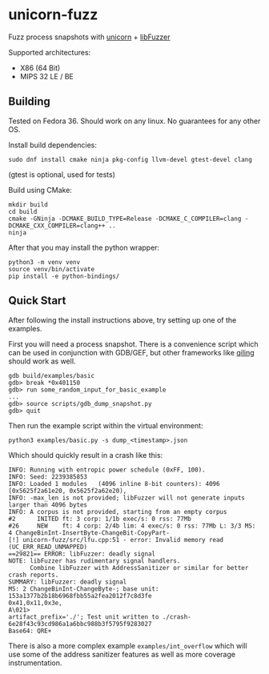 # unicorn-fuzz

Fuzz process snapshots with [unicorn](https://www.unicorn-engine.org/) + [libFuzzer](https://llvm.org/docs/LibFuzzer.html)

Supported architectures:
- X86 (64 Bit)
- MIPS 32 LE / BE

## Building

Tested on Fedora 36. Should work on any linux. No guarantees for any other OS.

Install build dependencies:
```
sudo dnf install cmake ninja pkg-config llvm-devel gtest-devel clang
```
(gtest is optional, used for tests)

Build using CMake:
```
mkdir build
cd build
cmake -GNinja -DCMAKE_BUILD_TYPE=Release -DCMAKE_C_COMPILER=clang -DCMAKE_CXX_COMPILER=clang++ ..
ninja
```

After that you may install the python wrapper:
```
python3 -m venv venv
source venv/bin/activate
pip install -e python-bindings/
```

## Quick Start

After following the install instructions above, try setting up one of the examples.

First you will need a process snapshot.
There is a convenience script which can be used in conjunction with GDB/GEF, but other frameworks like [qiling](https://github.com/qilingframework/qiling) should work as well.

```
gdb build/examples/basic
gdb> break *0x401150
gdb> run some_random_input_for_basic_example
...
gdb> source scripts/gdb_dump_snapshot.py
gdb> quit
```

Then run the example script within the virtual environment:
```
python3 examples/basic.py -s dump_<timestamp>.json
```
Which should quickly result in a crash like this:
```
INFO: Running with entropic power schedule (0xFF, 100).
INFO: Seed: 2239385853
INFO: Loaded 1 modules   (4096 inline 8-bit counters): 4096 [0x5625f2a61e20, 0x5625f2a62e20),
INFO: -max_len is not provided; libFuzzer will not generate inputs larger than 4096 bytes
INFO: A corpus is not provided, starting from an empty corpus
#2      INITED ft: 3 corp: 1/1b exec/s: 0 rss: 77Mb
#26     NEW    ft: 4 corp: 2/4b lim: 4 exec/s: 0 rss: 77Mb L: 3/3 MS: 4 ChangeBinInt-InsertByte-ChangeBit-CopyPart-
[!] unicorn-fuzz/src/lfu.cpp:51 - error: Invalid memory read (UC_ERR_READ_UNMAPPED)
==29821== ERROR: libFuzzer: deadly signal
NOTE: libFuzzer has rudimentary signal handlers.
      Combine libFuzzer with AddressSanitizer or similar for better crash reports.
SUMMARY: libFuzzer: deadly signal
MS: 2 ChangeBinInt-ChangeByte-; base unit: 153a1377b2b18b6968fbb55a2fea2012f7c8d3fe
0x41,0x11,0x3e,
A\021>
artifact_prefix='./'; Test unit written to ./crash-6e28f43c93cd986a1a6bbc988b3f5795f9283027
Base64: QRE+
```

There is also a more complex example `examples/int_overflow` which will use some of the address sanitizer features as well as more coverage instrumentation.
